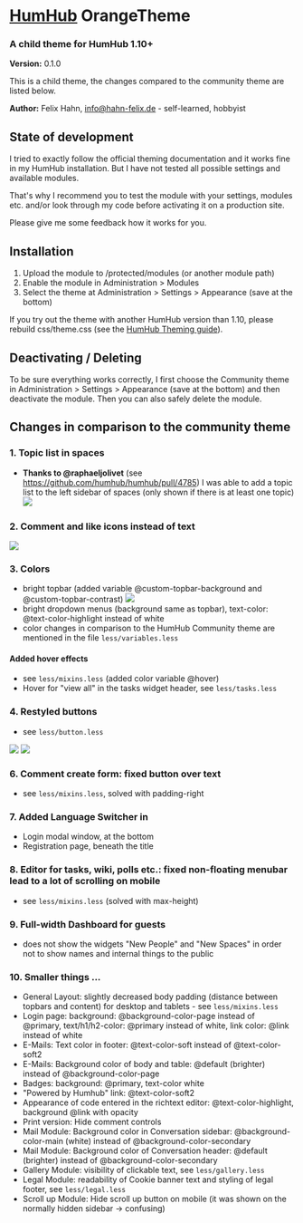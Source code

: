 # [HumHub](https://humhub.org) OrangeTheme

### A child theme for HumHub 1.10+

**Version:** 0.1.0

This is a child theme, the changes compared to the community theme are listed below.

**Author:** Felix Hahn, info@hahn-felix.de - self-learned, hobbyist

## State of development
I tried to exactly follow the official theming documentation and it works fine in my HumHub installation. But I have not tested all possible settings and available modules.

That's why I recommend you to test the module with your settings, modules etc. and/or look through my code before activating it on a production site.

Please give me some feedback how it works for you.

## Installation
1. Upload the module to /protected/modules (or another module path)
2. Enable the module in Administration > Modules
2. Select the theme at Administration > Settings > Appearance (save at the bottom)

If you try out the theme with another HumHub version than 1.10, please rebuild css/theme.css (see the [HumHub Theming guide](https://docs.humhub.org/docs/theme/css#compile-css-package)).

## Deactivating / Deleting
To be sure everything works correctly, I first choose the Community theme in Administration > Settings > Appearance (save at the bottom) and then deactivate the module. Then you can also safely delete the module.

## Changes in comparison to the community theme
### 1. Topic list in spaces
- **Thanks to @raphaeljolivet** (see https://github.com/humhub/humhub/pull/4785) I was able to add a topic list to the left sidebar of spaces (only shown if there is at least one topic)
![](../resources/screenshot-space-topic-list.png)

### 2. Comment and like icons instead of text
![](../resources/screenshot-social-controls-2.png)

### 3. Colors
- bright topbar (added variable @custom-topbar-background and @custom-topbar-contrast)
![](../resources/screenshot-header-desktop.png)
- bright dropdown menus (background same as topbar), text-color: @text-color-highlight instead of white
- color changes in comparison to the HumHub Community theme are mentioned in the file `less/variables.less`

#### Added hover effects
- see `less/mixins.less` (added color variable @hover)
- Hover for "view all" in the tasks widget header, see `less/tasks.less`

### 4. Restyled buttons
- see `less/button.less`

![](../resources/screenshot-space-header-buttons.png)
![](../resources/screenshot-people-buttons.png)

### 6. Comment create form: fixed button over text
- see `less/mixins.less`, solved with padding-right

### 7. Added Language Switcher in
- Login modal window, at the bottom
- Registration page, beneath the title

### 8. Editor for tasks, wiki, polls etc.: fixed non-floating menubar lead to a lot of scrolling on mobile
- see `less/mixins.less` (solved with max-height)

### 9. Full-width Dashboard for guests
- does not show the widgets "New People" and "New Spaces" in order not to show names and internal things to the public

### 10. Smaller things ...
- General Layout: slightly decreased body padding (distance between topbars and content) for desktop and tablets - see `less/mixins.less`
- Login page: background: @background-color-page instead of @primary, text/h1/h2-color: @primary instead of white, link color: @link instead of white
- E-Mails: Text color in footer: @text-color-soft instead of @text-color-soft2
- E-Mails: Background color of body and table: @default (brighter) instead of @background-color-page
- Badges: background: @primary, text-color white
- "Powered by Humhub" link: @text-color-soft2
- Appearance of code entered in the richtext editor: @text-color-highlight, background @link with opacity
- Print version: Hide comment controls
- Mail Module: Background color in Conversation sidebar: @background-color-main (white) instead of @background-color-secondary
- Mail Module: Background color of Conversation header: @default (brighter) instead of @background-color-secondary
- Gallery Module: visibility of clickable text, see `less/gallery.less`
- Legal Module: readability of Cookie banner text and styling of legal footer, see `less/legal.less`
- Scroll up Module: Hide scroll up button on mobile (it was shown on the normally hidden sidebar -> confusing)
